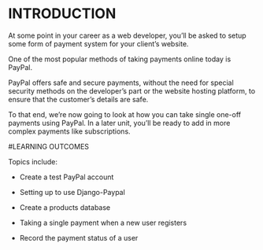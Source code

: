 # INTRODUCTION

At some point in your career as a web developer, you’ll be asked to setup some form of payment system for your client’s website.

One of the most popular methods of taking payments online today is PayPal.

PayPal offers safe and secure payments, without the need for special security methods on the developer’s part or the website hosting platform, to ensure that the customer’s details are safe.

To that end, we’re now going to look at how you can take single one-off payments using PayPal. In a later unit, you’ll be ready to add in more complex payments like subscriptions.

#LEARNING OUTCOMES

Topics include:

* Create a test PayPal account

* Setting up to use Django-Paypal

* Create a products database

* Taking a single payment when a new user registers

* Record the payment status of a user
